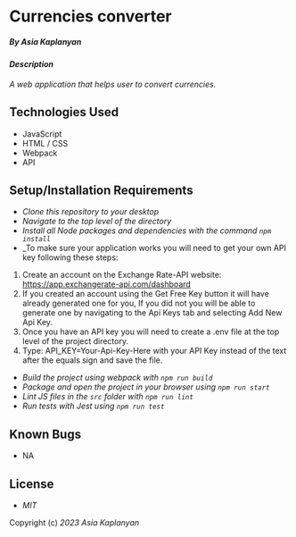 # Currencies converter

##### By _Asia Kaplanyan_

#### _Description_

_A web application that helps user to convert currencies._

## Technologies Used

* JavaScript
* HTML / CSS
* Webpack
* API

## Setup/Installation Requirements

* _Clone this repository to your desktop_
* _Navigate to the top level of the directory_
* _Install all Node packages and dependencies with the command ``npm install``_
* _To make sure your application works you will need to get your own API key following these steps:
 1. Create an account on the Exchange Rate-API website: https://app.exchangerate-api.com/dashboard
 2. If you created an account using the Get Free Key button it will have already generated one for you, If you did not you will be able to generate one by navigating to the Api Keys tab and selecting Add New Api Key.
 3. Once you have an API key you will need to create a .env file at the top level of the project directory.
 4. Type: API_KEY=Your-Api-Key-Here with your API Key instead of the text after the equals sign and save the file.
* _Build the project using webpack with ``npm run build``_
* _Package and open the project in your browser using ``npm run start``_
* _Lint JS files in the ``src`` folder with ``npm run lint``_
* _Run tests with Jest using ``npm run test``_

## Known Bugs

* NA

## License

* _MIT_

Copyright (c) _2023_ _Asia Kaplanyan_
